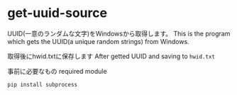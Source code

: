 # get-uuid-source
UUID(一意のランダムな文字)をWindowsから取得します。
This is the program which gets the UUID(a unique random strings) from Windows.

取得後にhwid.txtに保存します
After getted UUID and saving to `hwid.txt`

事前に必要なもの
required module
```
pip install subprocess
```
